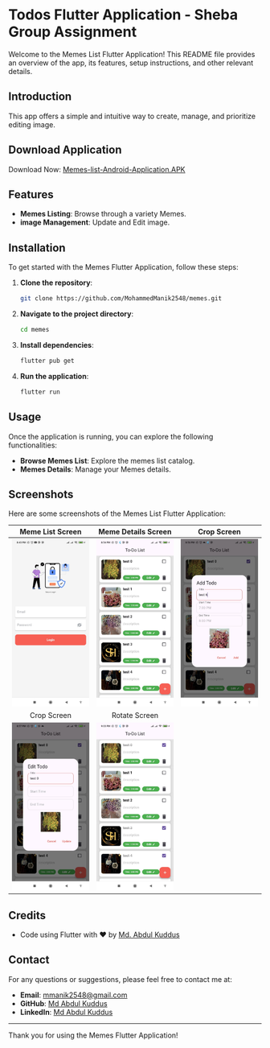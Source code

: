 # Todos Flutter Application - Sheba Group Assignment


Welcome to the Memes List Flutter Application! This README file provides an overview of the app, its features, setup instructions, and other relevant details.

## Introduction

This app offers a simple and intuitive way to create, manage, and prioritize editing image.
## Download Application

Download Now: [Memes-list-Android-Application.APK](https://drive.google.com/file/d/19Ild3T5iqJVabCXzf1ApK2HtCvNGRNTV/view?usp=sharing)

## Features

- **Memes Listing**: Browse through a variety Memes.
- **image Management**: Update and Edit image.

## Installation

To get started with the Memes Flutter Application, follow these steps:

1. **Clone the repository**:
   ```bash
   git clone https://github.com/MohammedManik2548/memes.git
   ```
2. **Navigate to the project directory**:
   ```bash
   cd memes
   ```
3. **Install dependencies**:
   ```bash
   flutter pub get
   ```
4. **Run the application**:
   ```bash
   flutter run
   ```

## Usage

Once the application is running, you can explore the following functionalities:

- **Browse Memes List**: Explore the memes list catalog.
- **Memes Details**: Manage your Memes details.


## Screenshots

Here are some screenshots of the Memes List Flutter Application:

|                                                     Meme List Screen                                                      |                                                 Meme Details Screen                                                 |                                                        Crop Screen                                                         |
|:-------------------------------------------------------------------------------------------------------------------------:|:-------------------------------------------------------------------------------------------------------------------:|:--------------------------------------------------------------------------------------------------------------------------:|
|        <img src="https://github.com/MohammedManik2548/todos_task/blob/master/screenshots/login.jpeg" width="250">         |   <img src="https://github.com/MohammedManik2548/todos_task/blob/master/screenshots/todos_list.jpeg" width="250">   |       <img src="https://github.com/MohammedManik2548/todos_task/blob/master/screenshots/add_todos.jpeg" width="250">       |
|                                                        Crop Screen                                                        |                                                    Rotate Screen                                                    |                                                                                                      |
|      <img src="https://github.com/MohammedManik2548/todos_task/blob/master/screenshots/edit_todos.jpeg" width="250">      | <img src="https://github.com/MohammedManik2548/todos_task/blob/master/screenshots/complete_todos.jpeg" width="250"> | 
## Credits
- Code using Flutter with ❤️ by [Md. Abdul Kuddus](https://github.com/MohammedManik2548)

## Contact

For any questions or suggestions, please feel free to contact me at:

- **Email**: [mmanik2548@gmail.com](mailto:mmanik2548@gmail.com)
- **GitHub**: [Md Abdul Kuddus](https://github.com/MohammedManik2548)
- **LinkedIn**: [Md Abdul Kuddus](https://www.linkedin.com/in/md-abdul-kuddus-916091204/)

---

Thank you for using the Memes Flutter Application!
